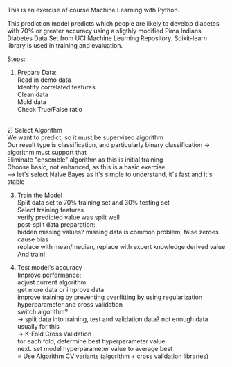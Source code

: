 This is an exercise of course Machine Learning with Python.

This prediction model predicts which people are likely to develop diabetes with 70% or greater accuracy using a sligthly modified Pima Indians Diabetes Data Set from UCI Machine Learning Repository. Scikit-learn library is used in training and evaluation.

Steps:

1) Prepare Data:<br>
  Read in demo data<br>
  Identify correlated features<br>
  Clean data<br>
  Mold data<br>
  Check True/False ratio<br>
  <br>
2) Select Algorithm<br>
  We want to predict, so it must be supervised algorithm<br>
  Our result type is classification, and particularly binary classification -> algorithm must support that<br>
  Eliminate "ensemble" algorithm as this is initial training<br>
  Choose basic, not enhanced, as this is a basic exercise..<br>
  --> let's select Naive Bayes as it's simple to understand, it's fast and it's stable<br>
  
3) Train the Model<br>
  Split data set to 70% training set and 30% testing set<br>
  Select training features<br>
  verify predicted value was split well<br>
  post-split data preparation:<br>
    hidden missing values? missing data is common problem, false zeroes cause bias<br>
    replace with mean/median, replace with expert knowledge derived value<br>
 And train!<br>
  
4) Test model's accuracy<br>
    Improve performance:<br>
      adjust current algorithm<br>
      get more data or improve data<br>
      improve training by preventing overfitting by using regularization hyperparameter and cross validation<br>
      switch algorithm?<br>
      -> split data into training, test and validation data? not enough data usually for this<br>
      -> K-Fold Cross Validation<br>
        for each fold, determine best hyperparameter value<br>
        next. set model hyperparameter value to average best<br>
        = Use Algorithm CV variants (algorithm + cross validation libraries)<br>
        
  
    

